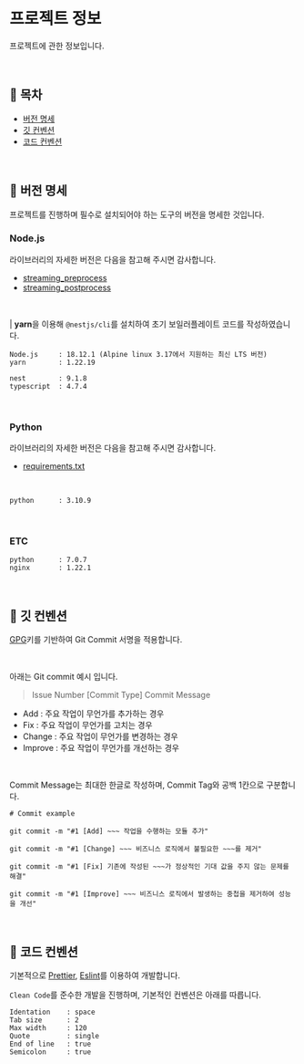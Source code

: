 # 프로젝트 정보

프로젝트에 관한 정보입니다.

<br>

## 📝 목차

- [버전 명세](#-%EB%B2%84%EC%A0%84-%EB%AA%85%EC%84%B8)
- [깃 컨벤션](#-%EA%B9%83-%EC%BB%A8%EB%B2%A4%EC%85%98)
- [코드 컨벤션](#-%EC%BD%94%EB%93%9C-%EC%BB%A8%EB%B2%A4%EC%85%98)

<br>

## 📌 버전 명세

프로젝트를 진행하며 필수로 설치되어야 하는 도구의 버전을 명세한 것입니다.<br>

### Node.js

라이브러리의 자세한 버전은 다음을 참고해 주시면 감사합니다.<br>

- [streaming_preprocess](../streaming_preprocess/package.json)
- [streaming_postprocess](../streaming_postprocess/package.json)

<br>

| **yarn**을 이용해 `@nestjs/cli`를 설치하여 초기 보일러플레이트 코드를 작성하였습니다.

```PLAIN
Node.js     : 18.12.1 (Alpine linux 3.17에서 지원하는 최신 LTS 버전)
yarn        : 1.22.19

nest        : 9.1.8
typescript  : 4.7.4
```

<br>

### Python

라이브러리의 자세한 버전은 다음을 참고해 주시면 감사합니다.<br>

- [requirements.txt](../streaming_deep_learning/requirements.txt)

<br>

```
python      : 3.10.9
```

<br>

### ETC

```
python      : 7.0.7
nginx       : 1.22.1
```
<br>

## 💬 깃 컨벤션

[GPG](https://gnupg.org/)키를 기반하여 Git Commit 서명을 적용합니다.<br>

<br>

아래는 Git commit 예시 입니다.

> Issue Number [Commit Type] Commit Message

- Add : 주요 작업이 무언가를 추가하는 경우
- Fix : 주요 작업이 무언가를 고치는 경우
- Change : 주요 작업이 무언가를 변경하는 경우
- Improve : 주요 작업이 무언가를 개선하는 경우

<br>

Commit Message는 최대한 한글로 작성하며, Commit Tag와 공백 1칸으로 구분합니다.

```SHELL
# Commit example

git commit -m "#1 [Add] ~~~ 작업을 수행하는 모듈 추가"

git commit -m "#1 [Change] ~~~ 비즈니스 로직에서 불필요한 ~~~를 제거"

git commit -m "#1 [Fix] 기존에 작성된 ~~~가 정상적인 기대 값을 주지 않는 문제를 해결"

git commit -m "#1 [Improve] ~~~ 비즈니스 로직에서 발생하는 중첩을 제거하여 성능을 개선"
```

<br>

## 🎨 코드 컨벤션

기본적으로 [Prettier](https://github.com/prettier/prettier), [Eslint](https://eslint.org/)를 이용하여 개발합니다.<br>

`Clean Code`를 준수한 개발을 진행하며, 기본적인 컨벤션은 아래를 따릅니다.<br>

```PALIN
Identation    : space
Tab size      : 2
Max width     : 120
Quote         : single
End of line   : true
Semicolon     : true
```
